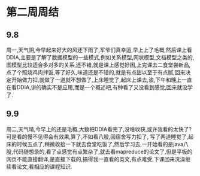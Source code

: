 # 第二周周结

## 9.8
  周一,天气阴,今早起来好大的风还下雨了,军爷们真幸运,早上上了毛概,然后课上看DDIA,主要是了解了数据模型的一些模式,例如关系模型,网状模型,文档模型之类的,图模型比较适合多对多的关系,还不错,就是课上感觉好困,上完课去二食堂尝新品,点了个照烧鸡肉拌饭,等了好久,味道还是不错的,就是有点甜以至于有点腻,回来决定开始做力扣,就做了一道就不想做了,上床睡觉了,起床上课去,诶,下午和晚上一直在看DDIA,讲的确实不是应用,而是一个概述吧,有种看了又没看到感觉,回来就没学了.
## 9.9
  周二,天气晴,今早上的还是毛概,大致把DDIA看完了,没啥收获,或许我看的太快了?可是看的慢不见得会有效果,算了,不如看八股,回宿舍写力扣了, 写了两道睡觉了,起床的时候五点了,稍微收拾一下就去食堂吃饭了,然后学习去,一开始看的是java八股,代码随想录的,看了点感觉有点繁杂了,就去看mapreduce的论文了,但是平板的网页不能直接翻译,是直接下载的,搞得我一直看的英文,有点难受,下课回来洗澡继续看论文,看相应的课程知识.